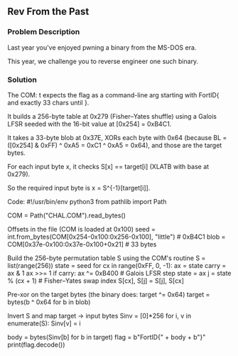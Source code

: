 ## Rev From the Past 


### Problem Description
Last year you've enjoyed pwning a binary from the MS-DOS era.

This year, we challenge you to reverse engineer one such binary.
### Solution
The COM:
t expects the flag as a command-line arg starting with FortID{ and exactly 33 chars until }.

It builds a 256-byte table at 0x279 (Fisher–Yates shuffle) using a Galois LFSR seeded with the 16-bit value at [0x254] = 0xB4C1.

It takes a 33-byte blob at 0x37E, XORs each byte with 0x64 (because BL = ([0x254] & 0xFF) ^ 0xA5 = 0xC1 ^ 0xA5 = 0x64), and those are the target bytes.

For each input byte x, it checks S[x] == target[i] (XLATB with base at 0x279).

So the required input byte is x = S^{-1}[target[i]].

Code:
#!/usr/bin/env python3
from pathlib import Path

COM = Path("CHAL.COM").read_bytes()

Offsets in the file (COM is loaded at 0x100)
seed = int.from_bytes(COM[0x254-0x100:0x256-0x100], "little")  # 0xB4C1
blob = COM[0x37e-0x100:0x37e-0x100+0x21]  # 33 bytes

Build the 256-byte permutation table S using the COM's routine
S = list(range(256))
state = seed
for cx in range(0xFF, 0, -1):
    ax = state
    carry = ax & 1
    ax >>= 1
    if carry:
        ax ^= 0xB400           # Galois LFSR step
    state = ax
    j = state % (cx + 1)       # Fisher–Yates swap index
    S[cx], S[j] = S[j], S[cx]

Pre-xor on the target bytes (the binary does: target ^= 0x64)
target = bytes(b ^ 0x64 for b in blob)

Invert S and map target -> input bytes
Sinv = [0]*256
for i, v in enumerate(S):
    Sinv[v] = i

body = bytes(Sinv[b] for b in target)
flag = b"FortID{" + body + b"}"
print(flag.decode())
